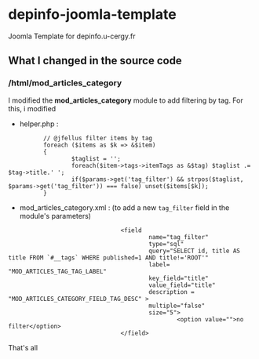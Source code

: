 # depinfo-joomla-template
Joomla Template for depinfo.u-cergy.fr


## What I changed in the source code

### /html/mod_articles_category

I modified the **mod_articles_category** module to add filtering by tag. 
For this, i modified
* helper.php :
````
          // @jfellus filter items by tag
          foreach ($items as $k => &$item)
          {
                  $taglist = '';
                  foreach($item->tags->itemTags as &$tag) $taglist .= $tag->title.' ';
                  if($params->get('tag_filter') && strpos($taglist, $params->get('tag_filter')) === false) unset($items[$k]);
          }
````

* mod_articles_category.xml : (to add a new `tag_filter` field in the module's parameters)

````
                                <field
                                        name="tag_filter"
                                        type="sql"
                                        query="SELECT id, title AS title FROM `#__tags` WHERE published=1 AND title!='ROOT'"
                                        label= "MOD_ARTICLES_TAG_TAG_LABEL"
                                        key_field="title"
                                        value_field="title"
                                        description = "MOD_ARTICLES_CATEGORY_FIELD_TAG_DESC" >
                                        multiple="false"
                                        size="5">
                                                <option value="">no filter</option>
                                </field>

````

That's all

